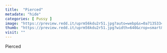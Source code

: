 ```yaml
---
title:  "Pierced"
metadate: "hide"
categories: [ Pussy ]
image: "https://preview.redd.it/uprm56kdu2r51.jpg?auto=webp&s=0a7135334e72d1672782c93fb7642666f6309134"
thumb: "https://preview.redd.it/uprm56kdu2r51.jpg?width=640&crop=smart&auto=webp&s=0796c39f235472be60fb4fe5196ac2aa96c13222"
visit: ""
---
```

Pierced
